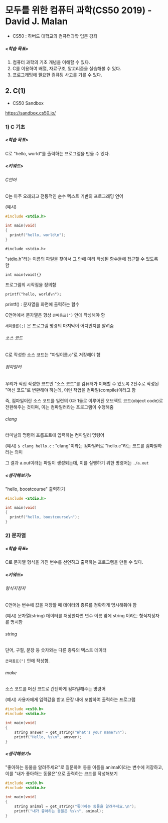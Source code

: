# 모두를 위한 컴퓨터 과학(CS50 2019) - David J. Malan

- CS50 : 하버드 대학교의 컴퓨터과학 입문 강좌 



##### <학습 목표>

1. 컴퓨터 과학의 기초 개념을 이해할 수 있다.
2. C를 이용하여 배열, 자료구조, 알고리즘을 실습해볼 수 있다.
3. 프로그래밍에 필요한 컴퓨팅 사고를 기를 수 있다.



## 2. C(1)

- CS50 Sandbox

https://sandbox.cs50.io/



### 1) C 기초

##### <학습 목표>

C로 "hello, world"를 출력하는 프로그램을 만들 수 있다.



##### <키워드>

###### C언어

C는 아주 오래되고 전통적인 순수 텍스트 기반의 프로그래밍 언어 



(예시)

```c
#include <stdio.h>

int main(void)
{
  printf("hello, world\n");
}
```

`#include <stdio.h>`

"stdio.h"라는 이름의 파일을 찾아서 그 안에 미리 작성된 함수들에 접근할 수 있도록 함  

`int main(void){}`

프로그램의 시작점을 정의함   

`printf("hello, world\n");`    

printf() : 문자열을 화면에 출력하는 함수    

C언어에서 문자열은 항상 `큰따옴표(")` 안에 작성해야 함  

`세미콜론(;)` 은 프로그램 명령의 마지막이 어디인지를 알려줌  



###### 소스 코드

C로 작성한 소스 코드는 "파일이름.c"로 저장해야 함



###### 컴파일러

우리가 직접 작성한 코드인 "소스 코드"를 컴퓨터가 이해할 수 있도록 2진수로 작성된 "머신 코드"로 변환해야 하는데, 이런 작업을 컴파일(compile)이라고 함   

즉, 컴파일이란 소스 코드를 일련의 0과 1들로 이루어진 오브젝트 코드(object code)로 전환해주는 것이며, 이는 컴파일러라는 프로그램이 수행해줌  



###### clang

터미널의 명령어 프롬프트에 입력하는 컴파일러 명령어  

(예시) `$ clang hello.c` : "clang"이라는 컴파일러로 "hello.c"라는 코드를 컴파일하라는 의미  

그 결과 a.out이라는 파일이 생성되는데, 이를 실행하기 위한 명령어는 `./a.out` 

 

##### <생각해보기>

"hello, boostcourse" 출력하기

```c
#include <stdio.h>

int main(void)
{
  printf("hello, boostcourse\n");
}
```







### 2) 문자열

##### <학습 목표>

C로 문자열 형식을 가진 변수를 선언하고 출력하는 프로그램을 만들 수 있다.



##### <키워드>

###### 형식지정자

C언어는 변수에 값을 저장할 때 데이터의 종류를 정확하게 명시해줘야 함  

(예시) 문자열(string) 데이터를 저장한다면 변수 이름 앞에 string 이라는 형식지정자를 명시함  



###### string

단어, 구절, 문장 등 숫자와는 다른 종류의 텍스트 데이터  

`큰따옴표(")` 안에 작성함.  



###### make

소스 코드를 머신 코드로 간단하게 컴파일해주는 명령어 



(예시) 사용자에게 입력값을 받고 문장 내에 포함하여 출력하는 프로그램  

```c
#include <cs50.h>
#include <stdio.h>

int main(void)
{
    string answer = get_string("What's your name?\n");
    printf("Hello, %s\n", answer);
}
```



##### <생각해보기>

"좋아하는 동물을 알려주세요"로 질문하여 동물 이름을 animal이라는 변수에 저장하고, 이를 "내가 좋아하는 동물은"으로 출력하는 코드를 작성해보기



```c
#include <cs50.h>
#include <stdio.h>

int main(void)
{
    string animal = get_string("좋아하는 동물을 알려주세요.\n");
    printf("내가 좋아하는 동물은 %s\n", animal);
}
```

